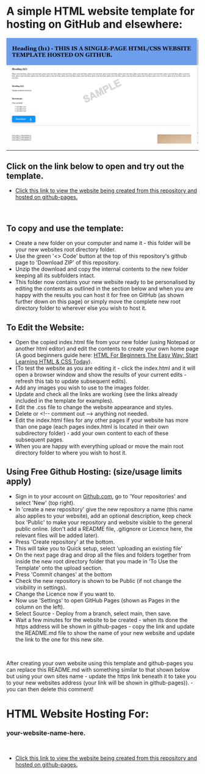 # A simple HTML website template for hosting on GitHub and elsewhere:

![Simple website template in the style of a folder](images/simple-website-template-single-page-with-banner-v1.0-sample.png)

---

## Click on the link below to open and try out the template.

* [Click this link to view the website being created from this repository and hosted on github-pages.](https://boxbot6.github.io/simple-website-template-single-page-with-banner-v1/)

<br>

## To copy and use the template:
* Create a new folder on your computer and name it - this folder will be your new websites root directory folder.
* Use the green '\<\> Code' button at the top of this repository's github page to 'Download ZIP' of this repository.
* Unzip the download and copy the internal contents to the new folder keeping all its subfolders intact.
* This folder now contains your new website ready to be personalised by editing the contents as outlined in the section below and when you are happy with the results you can host it for free on GitHub (as shown further down on this page) or simply move the complete new root directory folder to wherever else you wish to host it.

## To Edit the Website:
* Open the copied index.html file from your new folder (using Notepad or another html editor) and edit the contents to create your own home page (A good beginners guide here: [HTML For Beginners The Easy Way: Start Learning HTML & CSS Today](https://html.com/)).
* (To test the website as you are editing it - click the index.html and it will open a browser window and show the results of your current edits - refresh this tab to update subsequent edits). 
* Add any images you wish to use to the images folder.
* Update and check all the links are working (see the links already included in the template for examples).
* Edit the .css file to change the website appearance and styles.
* Delete or \<\!\-\- comment out \-\-\> anything not needed.
* Edit the index.html files for any other pages if your website has more than one page (each pages index.html is located in their own subdirectory folder) - add your own content to each of these subsequent pages.
* When you are happy with everything upload or move the main root directory folder to where you wish to host it.

## Using Free Github Hosting: (size/usage limits apply)
* Sign in to your account on [Github.com](https://github.com/), go to 'Your repositories' and select 'New' (top right).
* In 'create a new repository' give the new repository a name (this name also applies to your website), add an optional description, keep check box 'Public' to make your repository and website visible to the general public online. (don't add a README file, .gitignore or Licence here, the relevant files will be added later).
* Press 'Create repository' at the bottom.
* This will take you to Quick setup, select 'uploading an existing file'
* On the next page drag and drop all the files and folders together from inside the new root directory folder that you made in 'To Use the Template' onto the upload section.
* Press 'Commit changes' at the bottom
* Check the new repository is shown to be Public (if not change the visibility in settings).
* Change the Licence now if you want to.
* Now use 'Settings' to open GitHub Pages (shown as Pages in the column on the left).
* Select Source - Deploy from a branch, select main, then save.
* Wait a few minutes for the website to be created - when its done the https address will be shown in github-pages - copy the link and update the README.md file to show the name of your new website and update the link to the one for this new site.

<br>

After creating your own website using this template and github-pages you can replace this README.md with something similar to that shown below but using your own sites name - update the https link beneath it to take you to your new websites address (your link will be shown in github-pages)). - you can then delete this comment!

# HTML Website Hosting For:

### your-website-name-here.

<br>

* [Click this link to view the website being created from this repository and hosted on github-pages.](https://boxbot6.github.io/simple-website-template-single-page-with-banner-v1/)
